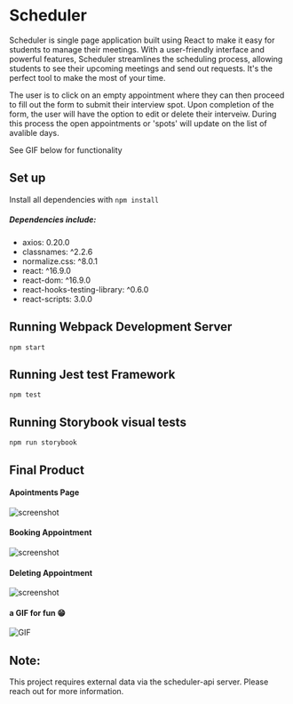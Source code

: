 # Scheduler

Scheduler is single page application built using React to make it easy for students to manage their meetings. With a user-friendly interface and powerful features, Scheduler streamlines the scheduling process, allowing students to see their upcoming meetings and send out requests. It's the perfect tool to make the most of your time.

The user is to click on an empty appointment where they can then proceed to fill out the form to submit their interview spot. Upon completion of the form, the user will have the option to edit or delete their interveiw. During this process the open appointments or 'spots' will update on the list of avalible days.

See GIF below for functionality

## Set up

Install all dependencies with `npm install`

##### Dependencies include:

- axios: 0.20.0
- classnames: ^2.2.6
- normalize.css: ^8.0.1
- react: ^16.9.0
- react-dom: ^16.9.0
- react-hooks-testing-library: ^0.6.0
- react-scripts: 3.0.0

## Running Webpack Development Server

`npm start`

## Running Jest test Framework

`npm test`

## Running Storybook visual tests

`npm run storybook`

## Final Product

#### Apointments Page

![screenshot](https://github.com/Cheryet/Scheduler/blob/master/docs/appointments.png)

#### Booking Appointment

![screenshot](https://github.com/Cheryet/Scheduler/blob/master/docs/book-appointment.png)

#### Deleting Appointment

![screenshot](https://github.com/Cheryet/Scheduler/blob/master/docs/delete-appointments.png)

#### a GIF for fun 😁

![GIF](https://github.com/Cheryet/Scheduler/blob/master/docs/scheduler-app.gif)

## Note:

This project requires external data via the scheduler-api server. Please reach out for more information.
